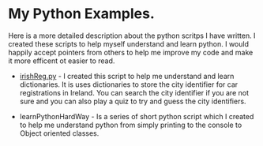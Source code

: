 # My Python Examples.
Here is a more detailed description about the python scritps I have written. I created these scripts to help myself understand and learn python. I would happily accept pointers from others to help me improve my code and make it more efficent ot easier to read. 

* [irishReg.py](https://github.com/Dylan-Morrissey/Python/blob/master/irishReg.py) - I created this script to help me understand and learn dictionaries. It is uses dictionaries to store the city identifier for car registrations in Ireland. You can search the city identifier if you are not sure and you can also play a quiz to try and guess the city identifiers.

* learnPythonHardWay - Is a series of short python script which I created to help me understand python from simply printing to the console to Object oriented classes.

